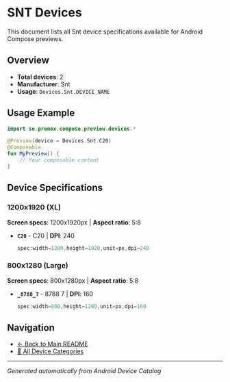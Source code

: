 # SNT Devices

This document lists all Snt device specifications available for Android Compose previews.

## Overview

- **Total devices**: 2
- **Manufacturer**: Snt
- **Usage**: `Devices.Snt.DEVICE_NAME`

## Usage Example

```kotlin
import se.premex.compose.preview.devices.*

@Preview(device = Devices.Snt.C20)
@Composable
fun MyPreview() {
    // Your composable content
}
```

## Device Specifications

### 1200x1920 (XL)

**Screen specs**: 1200x1920px | **Aspect ratio**: 5:8

- **`C20`** - C20 | **DPI**: 240
  ```kotlin
  spec:width=1200,height=1920,unit=px,dpi=240
  ```

### 800x1280 (Large)

**Screen specs**: 800x1280px | **Aspect ratio**: 5:8

- **`_8788_7`** -  8788 7 | **DPI**: 160
  ```kotlin
  spec:width=800,height=1280,unit=px,dpi=160
  ```

## Navigation

- [← Back to Main README](../../README.md)
- [📱 All Device Categories](../README.md)

---
*Generated automatically from Android Device Catalog*
